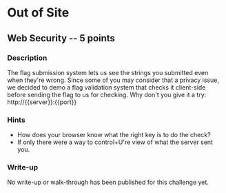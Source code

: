 # Out of Site

## Web Security -- 5 points

### Description

The flag submission system lets us see the strings you submitted even when they're wrong. Since some of you may consider that a privacy issue, we decided to demo a flag validation system that checks it client-side before sending the flag to us for checking. Why don't you give it a try: http://{{server}}:{{port}}

### Hints

* How does your browser know what the right key is to do the check?
* If only there were a way to control+U're view of what the server sent you.


### Write-up

No write-up or walk-through has been published for this challenge yet.

